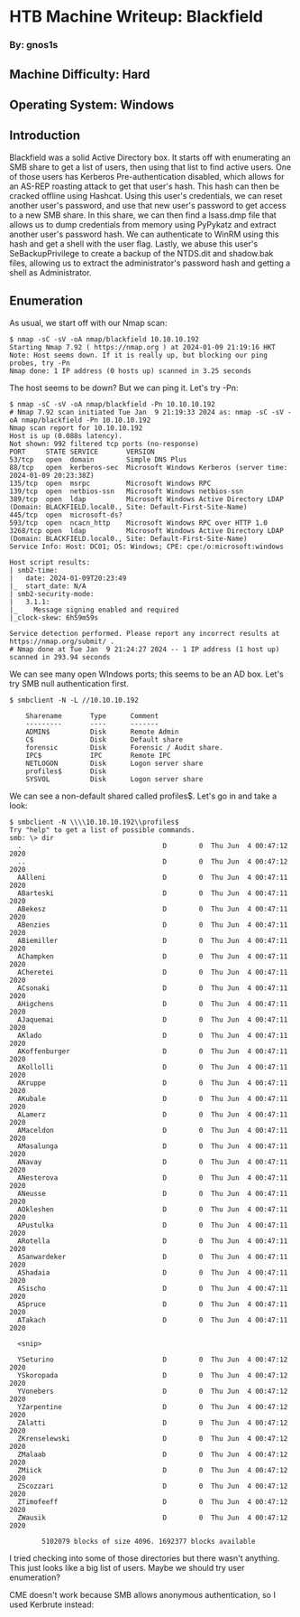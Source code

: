 # HTB Machine Writeup: Blackfield
### By: gnos1s

## Machine Difficulty: Hard

## Operating System: Windows

## Introduction

Blackfield was a solid Active Directory box. It starts off with enumerating an SMB share to get a list of users, then using that list to find active users. One of those users has Kerberos Pre-authentication disabled, which allows for an AS-REP roasting attack to get that user's hash. This hash can then be cracked offline using Hashcat. Using this user's credentials, we can reset another user's password, and use that new user's password to get access to a new SMB share. In this share, we can then find a lsass.dmp file that allows us to dump credentials from memory using PyPykatz and extract another user's password hash. We can authenticate to WinRM using this hash and get a shell with the user flag. Lastly, we abuse this user's SeBackupPrivilege to create a backup of the NTDS.dit and shadow.bak files, allowing us to extract the administrator's password hash and getting a shell as Administrator.
## Enumeration

As usual, we start off with our Nmap scan:

```
$ nmap -sC -sV -oA nmap/blackfield 10.10.10.192
Starting Nmap 7.92 ( https://nmap.org ) at 2024-01-09 21:19:16 HKT
Note: Host seems down. If it is really up, but blocking our ping probes, try -Pn
Nmap done: 1 IP address (0 hosts up) scanned in 3.25 seconds
```

The host seems to be down? But we can ping it. Let's try -Pn:

```
$ nmap -sC -sV -oA nmap/blackfield -Pn 10.10.10.192
# Nmap 7.92 scan initiated Tue Jan  9 21:19:33 2024 as: nmap -sC -sV -oA nmap/blackfield -Pn 10.10.10.192
Nmap scan report for 10.10.10.192
Host is up (0.088s latency).
Not shown: 992 filtered tcp ports (no-response)
PORT     STATE SERVICE       VERSION
53/tcp   open  domain        Simple DNS Plus
88/tcp   open  kerberos-sec  Microsoft Windows Kerberos (server time: 2024-01-09 20:23:38Z)
135/tcp  open  msrpc         Microsoft Windows RPC
139/tcp  open  netbios-ssn   Microsoft Windows netbios-ssn
389/tcp  open  ldap          Microsoft Windows Active Directory LDAP (Domain: BLACKFIELD.local0., Site: Default-First-Site-Name)
445/tcp  open  microsoft-ds?
593/tcp  open  ncacn_http    Microsoft Windows RPC over HTTP 1.0
3268/tcp open  ldap          Microsoft Windows Active Directory LDAP (Domain: BLACKFIELD.local0., Site: Default-First-Site-Name)
Service Info: Host: DC01; OS: Windows; CPE: cpe:/o:microsoft:windows

Host script results:
| smb2-time:
|   date: 2024-01-09T20:23:49
|_  start_date: N/A
| smb2-security-mode:
|   3.1.1:
|_    Message signing enabled and required
|_clock-skew: 6h59m59s

Service detection performed. Please report any incorrect results at https://nmap.org/submit/ .
# Nmap done at Tue Jan  9 21:24:27 2024 -- 1 IP address (1 host up) scanned in 293.94 seconds
```

We can see many open WIndows ports; this seems to be an AD box. Let's try SMB null authentication first.

```
$ smbclient -N -L //10.10.10.192

	Sharename       Type      Comment
	---------       ----      -------
	ADMIN$          Disk      Remote Admin
	C$              Disk      Default share
	forensic        Disk      Forensic / Audit share.
	IPC$            IPC       Remote IPC
	NETLOGON        Disk      Logon server share
	profiles$       Disk
	SYSVOL          Disk      Logon server share
```

We can see a non-default shared called profiles$. Let's go in and take a look:

```
$ smbclient -N \\\\10.10.10.192\\profiles$
Try "help" to get a list of possible commands.
smb: \> dir
  .                                   D        0  Thu Jun  4 00:47:12 2020
  ..                                  D        0  Thu Jun  4 00:47:12 2020
  AAlleni                             D        0  Thu Jun  4 00:47:11 2020
  ABarteski                           D        0  Thu Jun  4 00:47:11 2020
  ABekesz                             D        0  Thu Jun  4 00:47:11 2020
  ABenzies                            D        0  Thu Jun  4 00:47:11 2020
  ABiemiller                          D        0  Thu Jun  4 00:47:11 2020
  AChampken                           D        0  Thu Jun  4 00:47:11 2020
  ACheretei                           D        0  Thu Jun  4 00:47:11 2020
  ACsonaki                            D        0  Thu Jun  4 00:47:11 2020
  AHigchens                           D        0  Thu Jun  4 00:47:11 2020
  AJaquemai                           D        0  Thu Jun  4 00:47:11 2020
  AKlado                              D        0  Thu Jun  4 00:47:11 2020
  AKoffenburger                       D        0  Thu Jun  4 00:47:11 2020
  AKollolli                           D        0  Thu Jun  4 00:47:11 2020
  AKruppe                             D        0  Thu Jun  4 00:47:11 2020
  AKubale                             D        0  Thu Jun  4 00:47:11 2020
  ALamerz                             D        0  Thu Jun  4 00:47:11 2020
  AMaceldon                           D        0  Thu Jun  4 00:47:11 2020
  AMasalunga                          D        0  Thu Jun  4 00:47:11 2020
  ANavay                              D        0  Thu Jun  4 00:47:11 2020
  ANesterova                          D        0  Thu Jun  4 00:47:11 2020
  ANeusse                             D        0  Thu Jun  4 00:47:11 2020
  AOkleshen                           D        0  Thu Jun  4 00:47:11 2020
  APustulka                           D        0  Thu Jun  4 00:47:11 2020
  ARotella                            D        0  Thu Jun  4 00:47:11 2020
  ASanwardeker                        D        0  Thu Jun  4 00:47:11 2020
  AShadaia                            D        0  Thu Jun  4 00:47:11 2020
  ASischo                             D        0  Thu Jun  4 00:47:11 2020
  ASpruce                             D        0  Thu Jun  4 00:47:11 2020
  ATakach                             D        0  Thu Jun  4 00:47:11 2020
  
  <snip>
  
  YSeturino                           D        0  Thu Jun  4 00:47:12 2020
  YSkoropada                          D        0  Thu Jun  4 00:47:12 2020
  YVonebers                           D        0  Thu Jun  4 00:47:12 2020
  YZarpentine                         D        0  Thu Jun  4 00:47:12 2020
  ZAlatti                             D        0  Thu Jun  4 00:47:12 2020
  ZKrenselewski                       D        0  Thu Jun  4 00:47:12 2020
  ZMalaab                             D        0  Thu Jun  4 00:47:12 2020
  ZMiick                              D        0  Thu Jun  4 00:47:12 2020
  ZScozzari                           D        0  Thu Jun  4 00:47:12 2020
  ZTimofeeff                          D        0  Thu Jun  4 00:47:12 2020
  ZWausik                             D        0  Thu Jun  4 00:47:12 2020

		5102079 blocks of size 4096. 1692377 blocks available
```

I tried checking into some of those directories but there wasn't anything. This just looks like a big list of users. Maybe we should try user enumeration?

CME doesn't work because SMB allows anonymous authentication, so I used Kerbrute instead:

